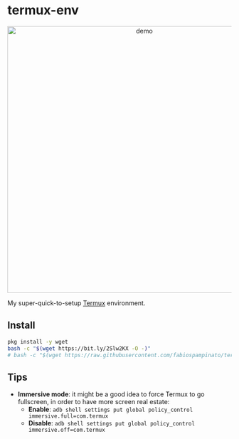 # termux-env

<p align="center">
  <img src="resources/demo.png" width="600" alt="demo">
</p>

My super-quick-to-setup [Termux](https://play.google.com/store/apps/details?id=com.termux&hl=en) environment.

## Install

```bash
pkg install -y wget
bash -c "$(wget https://bit.ly/2Slw2KX -O -)"
# bash -c "$(wget https://raw.githubusercontent.com/fabiospampinato/termux-env/master/install.sh -O -)"
```

## Tips

- **Immersive mode**: it might be a good idea to force Termux to go fullscreen, in order to have more screen real estate:
  - **Enable**: `adb shell settings put global policy_control immersive.full=com.termux`
  - **Disable**: `adb shell settings put global policy_control immersive.off=com.termux`
